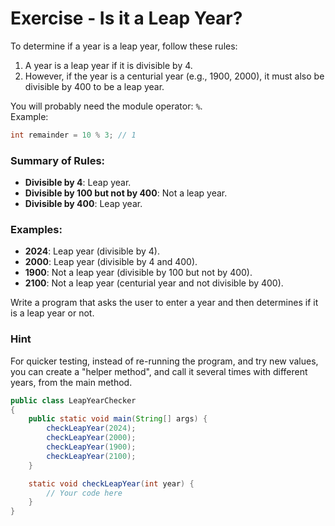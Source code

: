 # Exercise - Is it a Leap Year?

To determine if a year is a leap year, follow these rules:

1. A year is a leap year if it is divisible by 4.
2. However, if the year is a centurial year (e.g., 1900, 2000), it must also be divisible by 400 to be a leap year.

You will probably need the module operator: `%`.\
Example:

```java
int remainder = 10 % 3; // 1
```


### Summary of Rules:
- **Divisible by 4**: Leap year.
- **Divisible by 100 but not by 400**: Not a leap year.
- **Divisible by 400**: Leap year.

### Examples:
- **2024**: Leap year (divisible by 4).
- **2000**: Leap year (divisible by 4 and 400).
- **1900**: Not a leap year (divisible by 100 but not by 400).
- **2100**: Not a leap year (centurial year and not divisible by 400).


Write a program that asks the user to enter a year and then determines if it is a leap year or not.

### Hint
For quicker testing, instead of re-running the program, and try new values, you can create a "helper method", and call it several times with different years, from the main method.

```java
public class LeapYearChecker
{
    public static void main(String[] args) {
        checkLeapYear(2024);
        checkLeapYear(2000);
        checkLeapYear(1900);
        checkLeapYear(2100);
    }

    static void checkLeapYear(int year) {
        // Your code here
    }
}